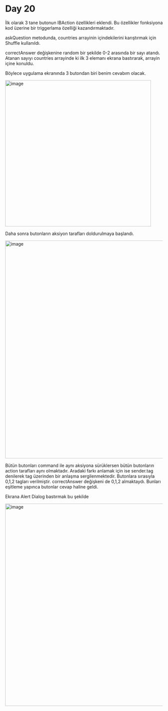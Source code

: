 # Day 20

İlk olarak 3 tane butonun IBAction özellikleri eklendi. Bu özellikler fonksiyona kod üzerine bir triggerlama özelliği kazandırmaktadır.

askQuestion metodunda, countries arrayinin içindekilerini karıştırmak için Shuffle kullanıldı.

correctAnswer değişkenine random bir şekilde 0-2 arasında bir sayı atandı. Atanan sayıyı countries arrayinde ki ilk 3 elemanı ekrana bastırarak, arrayin içine konuldu.

Böylece uygulama ekranında 3 butondan biri benim cevabım olacak.

<img width="466" alt="image" src="https://user-images.githubusercontent.com/56068905/188282805-e795dc9d-052a-4e8e-8c38-a658237f15c8.png">

Daha sonra butonların aksiyon tarafları doldurulmaya başlandı.

<img width="694" alt="image" src="https://user-images.githubusercontent.com/56068905/188282823-d5982a6d-f0c8-4670-84a0-694fafd8b646.png">

Bütün butonları command ile aynı aksiyona sürüklersen bütün butonların action tarafları aynı olmaktadır. Aradaki farkı anlamak için ise sender.tag denilerek tag üzerinden bir anlaşma sergilenmektedir. Butonlara sırasıyla 0,1,2 tagları verilmiştir. correctAnswer değişkeni de 0,1,2 almaktaydı. Bunları eşitleme yapınca butonlar cevap haline geldi.

Ekrana Alert Dialog bastırmak bu şekilde

<img width="645" alt="image" src="https://user-images.githubusercontent.com/56068905/188282904-febea532-8e98-4ffc-8dc1-b4cc982029e8.png">
